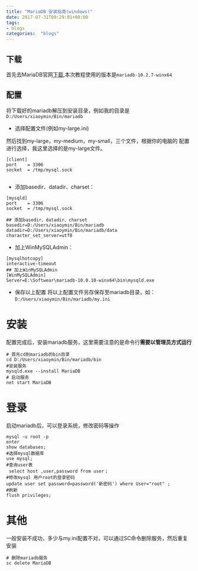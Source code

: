 ```yaml
---
title: "MariaDB 安装指南(windows)"
date: 2017-07-31T09:29:01+08:00
tags:
- blogs
categories:  "blogs" 
---
```



## 下载

首先去MariaDB官网[下载](https://downloads.mariadb.org/ "下载"),本次教程使用的版本是`mariadb-10.2.7-winx64`


## 配置

将下载好的mariadb解压到安装目录，例如我的目录是`D:/Users/xiaoymin/Bin/mariadb`

- 选择配置文件(例如my-large.ini)

然后找到my-large，my-medium，my-small，三个文件，根据你的电脑的 配置进行选择，我这里选择的是my-large文件。

``` shell
[client]
port	= 3306
socket	= /tmp/mysql.sock


```

- 添加basedir、datadir、charset：

```shell
[mysqld]
port	= 3306
socket	= /tmp/mysql.sock

## 添加basedir、datadir、charset
basedir=D:/Users/xiaoymin/Bin/mariadb
datadir=D:/Users/xiaoymin/Bin/mariadb/data
character_set_server=utf8

```


-  加上WinMySQLAdmin：

```shell
[mysqlhotcopy]
interactive-timeout
## 加上WinMySQLAdmin
[WinMySQLAdmin]   
Server=E:\Softwear\mariadb-10.0.10-winx64\bin\mysqld.exe
```

- 保存以上配置
将以上配置文件另存保存至mariadb目录，如：`D:/Users/xiaoymin/Bin/mariadb/my.ini`

# 安装

配置完成后，安装mariadb服务，这里需要注意的是命令行**需要以管理员方式运行**
```shell
# 首先cd到mariadb的bin目录
cd D:/Users/xiaoymin/Bin/mariadb/bin
#安装服务
mysqld.exe --install MariaDB
# 启动服务
net start MariaDB
```

# 登录

启动mariadb后，可以登录系统，修改密码等操作
```shell
mysql -u root -p
enter
show databases;
#选择mysql数据库
use mysql;
#查询user表
 select host ,user,password from user；
#修改mysql 用户root的登录密码
update user set password=password('新密码') where User="root" ;
#刷新
flush privileges;
```

# 其他

一般安装不成功，多少与my.ini配置不对，可以通过SC命令删除服务，然后重复安装
```shell
# 删除mariadb服务
sc delete MariaDB
```



